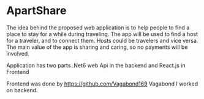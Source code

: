# ApartShare

The idea behind the proposed web application is to help people to
find a place to stay for a while during traveling. The app will be
used to find a host for a traveler, and to connect them. 
Hosts could be travelers and vice versa. The main value of the app is sharing and caring, 
so no payments will be involved.

Application has two parts .Net6 web Api in the backend and React.js in Frontend



Frontend was done by https://github.com/Vagabond169 Vagabond
I worked on backend.
